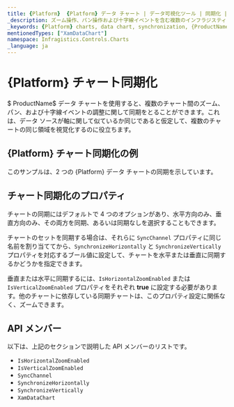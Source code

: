 ```yaml
---
title: {Platform}  {Platform} データ チャート | データ可視化ツール | 同期化 | インフラジスティックス
_description: ズーム操作、パン操作および十字線イベントを含む複数のインフラジスティックスの {Platform} チャート コントロール間で同期します。{ProductName} のグラフ同期機能について説明します。
_keywords: {Platform} charts, data chart, synchronization, {ProductName}, Infragistics, {Platform} チャート, データ チャート, 同期化, インフラジスティックス
mentionedTypes: ["XamDataChart"]
namespace: Infragistics.Controls.Charts
_language: ja
---
```

# {Platform} チャート同期化

$ ProductName$ データ チャートを使用すると、複数のチャート間のズーム、パン、および十字線イベントの調整に関して同期をとることができます。これは、データ ソースが軸に関して似ているか同じであると仮定して、複数のチャートの同じ領域を視覚化するのに役立ちます。

## {Platform} チャート同期化の例

このサンプルは、2 つの {Platform} データ チャートの同期を示しています。

<code-view style="height: 600px"
           data-demos-base-url="{environment:dvDemosBaseUrl}"
           iframe-src="{environment:dvDemosBaseUrl}/charts/data-chart-chart-synchronization"
           alt="{Platform} チャート同期化の例"
           github-src="charts/data-chart/chart-synchronization">
</code-view>

<div class="divider--half"></div>

## チャート同期化のプロパティ

チャートの同期にはデフォルトで 4 つのオプションがあり、水平方向のみ、垂直方向のみ、その両方を同期、あるいは同期なしを選択することもできます。

チャートのセットを同期する場合は、それらに `SyncChannel` プロパティに同じ名前を割り当ててから、`SynchronizeHorizontally` と `SynchronizeVertically` プロパティを対応するブール値に設定して、チャートを水平または垂直に同期するかどうかを指定できます。

垂直または水平に同期するには、`IsHorizontalZoomEnabled` または `IsVerticalZoomEnabled` プロパティをそれぞれ **true** に設定する必要があります。他のチャートに依存している同期チャートは、このプロパティ設定に関係なく、ズームできます。

## API メンバー

以下は、上記のセクションで説明した API メンバーのリストです。

- `IsHorizontalZoomEnabled`
- `IsVerticalZoomEnabled`
- `SyncChannel`
- `SynchronizeHorizontally`
- `SynchronizeVertically`
- `XamDataChart`
